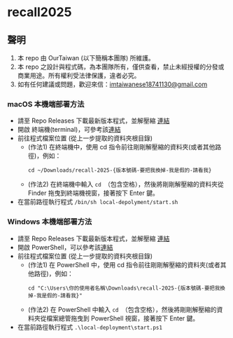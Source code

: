 # recall2025

## 聲明
1. 本 repo 由 OurTaiwan (以下簡稱本團隊) 所維護。
1. 本 repo 之設計與程式碼，為本團隊所有，僅供查看，禁止未經授權的分發或商業用途。所有權利受法律保護，違者必究。
1. 如有任何建議或問題，歡迎來信：<imtaiwanese18741130@gmail.com>

### macOS 本機端部署方法
- 請至 Repo Releases 下載最新版本程式，並解壓縮 [連結](https://github.com/imtaiwanese18741130/recall-2025/releases)
- 開啟 終端機(terminal)，可參考該[連結](https://support.apple.com/zh-tw/guide/terminal/apd5265185d-f365-44cb-8b09-71a064a42125/mac)
- 前往程式檔案位置 (從上一步提取的資料夾根目錄)
    - (作法1) 在終端機中，使用 cd 指令前往剛剛解壓縮的資料夾(或者其他路徑)，例如：
        ```
        cd ~/Downloads/recall-2025-{版本號碼-要把我換掉-我是假的-請看我}
        ```
    - (作法2) 在終端機中輸入 `cd `（包含空格），然後將剛剛解壓縮的資料夾從 Finder 拖曳到終端機視窗，接著按下 Enter 鍵。
- 在當前路徑執行程式 `/bin/sh local-depolyment/start.sh`

### Windows 本機端部署方法
- 請至 Repo Releases 下載最新版本程式，並解壓縮 [連結](https://github.com/imtaiwanese18741130/recall-2025/releases)
- 開啟 PowerShell，可以參考該[連結](https://learn.microsoft.com/zh-tw/powershell/scripting/learn/ps101/01-getting-started?view=powershell-7.4)
- 前往程式檔案位置 (從上一步提取的資料夾根目錄)
    - (作法1) 在 PowerShell 中，使用 cd 指令前往剛剛解壓縮的資料夾(或者其他路徑)，例如：
        ```
        cd "C:\Users\你的使用者名稱\Downloads\recall-2025-{版本號碼-要把我換掉-我是假的-請看我}"
        ```
    - (作法2) 在 PowerShell 中輸入 `cd `（包含空格），然後將剛剛解壓縮的資料夾從檔案總管拖曳到 PowerShell 視窗，接著按下 Enter 鍵。
- 在當前路徑執行程式 `.\local-deployment\start.ps1`